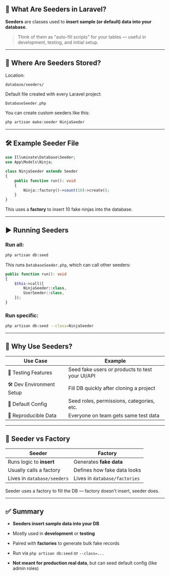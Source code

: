 ## 🌱 What Are Seeders in Laravel?

**Seeders** are classes used to **insert sample (or default) data into your database**.

> Think of them as "auto-fill scripts" for your tables — useful in development, testing, and initial setup.

---

## 📁 Where Are Seeders Stored?

Location:

```
database/seeders/
```

Default file created with every Laravel project:

```
DatabaseSeeder.php
```

You can create custom seeders like this:

```bash
php artisan make:seeder NinjaSeeder
```

---

## 🛠️ Example Seeder File

```php
use Illuminate\Database\Seeder;
use App\Models\Ninja;

class NinjaSeeder extends Seeder
{
    public function run(): void
    {
        Ninja::factory()->count(10)->create();
    }
}
```

This uses a **factory** to insert 10 fake ninjas into the database.

---

## ▶️ Running Seeders

### Run all:

```bash
php artisan db:seed
```

This runs `DatabaseSeeder.php`, which can call other seeders:

```php
public function run(): void
{
    $this->call([
        NinjaSeeder::class,
        UserSeeder::class,
    ]);
}
```

### Run specific:

```bash
php artisan db:seed --class=NinjaSeeder
```

---

## 🧠 Why Use Seeders?

|Use Case|Example|
|---|---|
|🧪 Testing Features|Seed fake users or products to test your UI/API|
|🛠️ Dev Environment Setup|Fill DB quickly after cloning a project|
|🧰 Default Config|Seed roles, permissions, categories, etc.|
|🔁 Reproducible Data|Everyone on team gets same test data|

---

## 🧨 Seeder vs Factory

|Seeder|Factory|
|---|---|
|Runs logic to **insert**|Generates **fake data**|
|Usually calls a factory|Defines how fake data looks|
|Lives in `database/seeders`|Lives in `database/factories`|

Seeder uses a factory to fill the DB — factory doesn't insert, seeder does.

---

## ✅ Summary

- **Seeders insert sample data into your DB**
    
- Mostly used in **development** or **testing**
    
- Paired with **factories** to generate bulk fake records
    
- Run via `php artisan db:seed` or `--class=...`
    
- **Not meant for production real data**, but can seed default config (like admin roles)
    